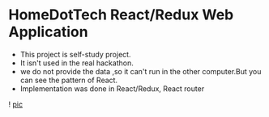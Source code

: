 # HomeDotTech React/Redux Web Application

- This project is self-study project.
- It isn't used in the real hackathon.
- we do not provide the data ,so it can't run in the other computer.But you can see the pattern of React.
- Implementation was done in React/Redux, React router

! [pic](https://www.img.in.th/images/b24c756bd7283684501aa8c414b27e28.jpg)
